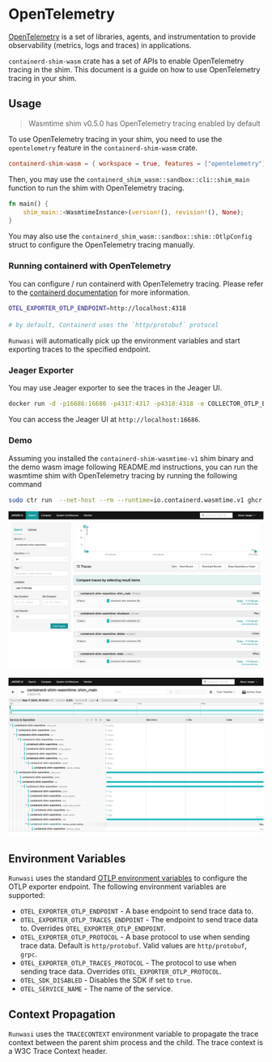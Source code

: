 # OpenTelemetry

[OpenTelemetry](https://opentelemetry.io/) is a set of libraries, agents, and instrumentation to provide observability (metrics, logs and traces) in applications.

`containerd-shim-wasm` crate has a set of APIs to enable OpenTelemetry tracing in the shim. This document is a guide on how to use OpenTelemetry tracing in your shim.

## Usage

> Wasmtime shim v0.5.0 has OpenTelemetry tracing enabled by default

To use OpenTelemetry tracing in your shim, you need to use the `opentelemetry` feature in the `containerd-shim-wasm` crate.
```toml
containerd-shim-wasm = { workspace = true, features = ["opentelemetry"] }
```

Then, you may use the `containerd_shim_wasm::sandbox::cli::shim_main` function to run the shim with OpenTelemetry tracing.

```rust
fn main() {
    shim_main::<WasmtimeInstance>(version!(), revision!(), None);
}
```

You may also use the `containerd_shim_wasm::sandbox::shim::OtlpConfig` struct to configure the OpenTelemetry tracing manually.

### Running containerd with OpenTelemetry

You can configure / run containerd with OpenTelemetry tracing. Please refer to the [containerd documentation](https://github.com/containerd/containerd/blob/v2.0.0/docs/tracing.md#sending-traces-from-containerd-daemon) for more information.

```sh
OTEL_EXPORTER_OTLP_ENDPOINT=http://localhost:4318

# by default, Containerd uses the `http/protobuf` protocol
```

`Runwasi` will automatically pick up the environment variables and start exporting traces to the specified endpoint.
 
### Jeager Exporter

You may use Jeager exporter to see the traces in the Jeager UI.

```sh
docker run -d -p16686:16686 -p4317:4317 -p4318:4318 -e COLLECTOR_OTLP_ENABLED=true jaegertracing/all-in-one:latest
```

You can access the Jeager UI at `http://localhost:16686`.

### Demo

Assuming you installed the `containerd-shim-wasmtime-v1` shim binary and the demo wasm image following README.md instructions,
you can run the wasmtime shim with OpenTelemetry tracing by running the following command

```sh
sudo ctr run  --net-host --rm --runtime=io.containerd.wasmtime.v1 ghcr.io/containerd/runwasi/wasi-demo-app:latest testwasm /wasi-demo-app.wasm sleep 3
```

![A screenshot of the jeager UI for the wasmtime shim](assets/wasmtime-shim-jeager.png)

![A screenshot of the jeager UI for traces of the main function call of the wasmtime shim](assets/wasmtime-shim-tracing-main.png)

## Environment Variables

`Runwasi` uses the standard [OTLP environment variables](https://opentelemetry.io/docs/languages/sdk-configuration/otlp-exporter/) to configure the OTLP exporter endpoint. The following environment variables are supported:

- `OTEL_EXPORTER_OTLP_ENDPOINT` - A base endpoint to send trace data to.
- `OTEL_EXPORTER_OTLP_TRACES_ENDPOINT` - The endpoint to send trace data to. Overrides `OTEL_EXPORTER_OTLP_ENDPOINT`.
- `OTEL_EXPORTER_OTLP_PROTOCOL` - A base protocol to use when sending trace data. Default is `http/protobuf`. Valid values are `http/protobuf`, `grpc`.
- `OTEL_EXPORTER_OTLP_TRACES_PROTOCOL` - The protocol to use when sending trace data. Overrides `OTEL_EXPORTER_OTLP_PROTOCOL`.
- `OTEL_SDK_DISABLED` - Disables the SDK if set to `true`.
- `OTEL_SERVICE_NAME` - The name of the service.

## Context Propagation

`Runwasi` uses the `TRACECONTEXT` environment variable to propagate the trace context between the parent shim process and the child. The trace context is a W3C Trace Context header.
